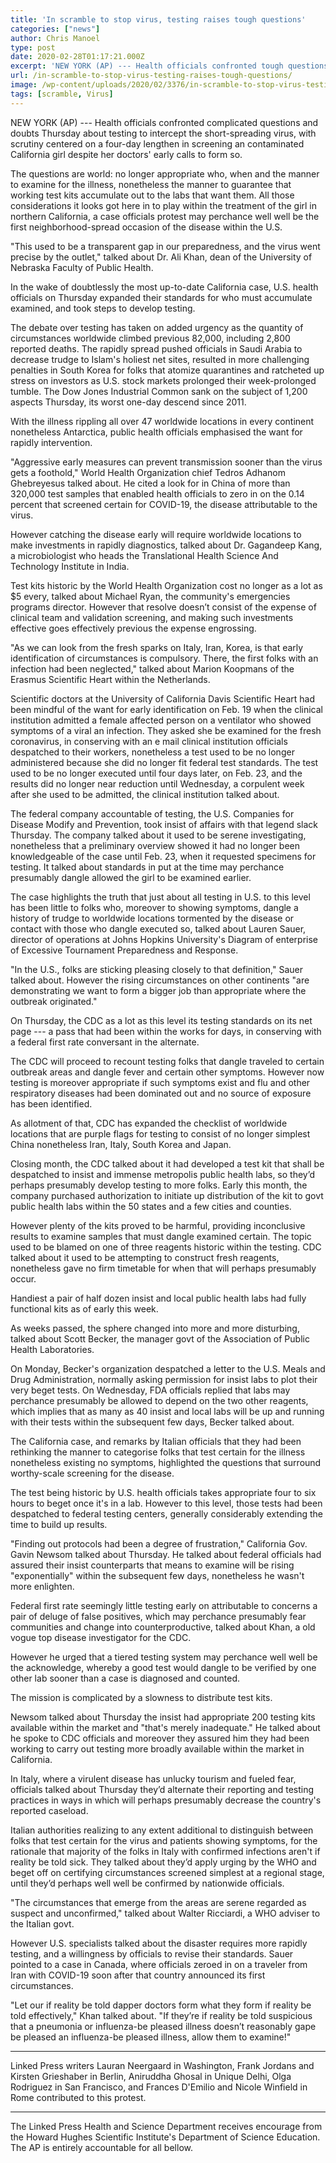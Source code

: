 ```yaml
---
title: 'In scramble to stop virus, testing raises tough questions'
categories: ["news"]
author: Chris Manoel
type: post
date: 2020-02-28T01:17:21.000Z
excerpt: 'NEW YORK (AP) --- Health officials confronted tough questions and doubts Thursday about testing to intercept the fast-spreading virus, with scrutiny focused on a four-day delay in screening an infected California woman despite her doctors'' early calls to do so. The questions are global: not just who, when and how to test for the illness,&hellip;'
url: /in-scramble-to-stop-virus-testing-raises-tough-questions/
image: /wp-content/uploads/2020/02/3376/in-scramble-to-stop-virus-testing-raises-tough-questions.jpeg
tags: [scramble, Virus]
---
```


NEW YORK (AP) --- Health officials confronted complicated questions and doubts Thursday about testing to intercept the short-spreading virus, with scrutiny centered on a four-day lengthen in screening an contaminated California girl despite her doctors' early calls to form so.

The questions are world: no longer appropriate who, when and the manner to examine for the illness, nonetheless the manner to guarantee that working test kits accumulate out to the labs that want them. All those considerations it looks got here in to play within the treatment of the girl in northern California, a case officials protest may perchance well well be the first neighborhood-spread occasion of the disease within the U.S.

"This used to be a transparent gap in our preparedness, and the virus went precise by the outlet," talked about Dr. Ali Khan, dean of the University of Nebraska Faculty of Public Health.

In the wake of doubtlessly the most up-to-date California case, U.S. health officials on Thursday expanded their standards for who must accumulate examined, and took steps to develop testing.

The debate over testing has taken on added urgency as the quantity of circumstances worldwide climbed previous 82,000, including 2,800 reported deaths. The rapidly spread pushed officials in Saudi Arabia to decrease trudge to Islam's holiest net sites, resulted in more challenging penalties in South Korea for folks that atomize quarantines and ratcheted up stress on investors as U.S. stock markets prolonged their week-prolonged tumble. The Dow Jones Industrial Common sank on the subject of 1,200 aspects Thursday, its worst one-day descend since 2011.

With the illness rippling all over 47 worldwide locations in every continent nonetheless Antarctica, public health officials emphasised the want for rapidly intervention.

"Aggressive early measures can prevent transmission sooner than the virus gets a foothold," World Health Organization chief Tedros Adhanom Ghebreyesus talked about. He cited a look for in China of more than 320,000 test samples that enabled health officials to zero in on the 0.14 percent that screened certain for COVID-19, the disease attributable to the virus.

However catching the disease early will require worldwide locations to make investments in rapidly diagnostics, talked about Dr. Gagandeep Kang, a microbiologist who heads the Translational Health Science And Technology Institute in India.

Test kits historic by the World Health Organization cost no longer as a lot as $5 every, talked about Michael Ryan, the community's emergencies programs director. However that resolve doesn’t consist of the expense of clinical team and validation screening, and making such investments effective goes effectively previous the expense engrossing.

"As we can look from the fresh sparks on Italy, Iran, Korea, is that early identification of circumstances is compulsory. There, the first folks with an infection had been neglected," talked about Marion Koopmans of the Erasmus Scientific Heart within the Netherlands.

Scientific doctors at the University of California Davis Scientific Heart had been mindful of the want for early identification on Feb. 19 when the clinical institution admitted a female affected person on a ventilator who showed symptoms of a viral an infection. They asked she be examined for the fresh coronavirus, in conserving with an e mail clinical institution officials despatched to their workers, nonetheless a test used to be no longer administered because she did no longer fit federal test standards. The test used to be no longer executed until four days later, on Feb. 23, and the results did no longer near reduction until Wednesday, a corpulent week after she used to be admitted, the clinical institution talked about.

The federal company accountable of testing, the U.S. Companies for Disease Modify and Prevention, took insist of affairs with that legend slack Thursday. The company talked about it used to be serene investigating, nonetheless that a preliminary overview showed it had no longer been knowledgeable of the case until Feb. 23, when it requested specimens for testing. It talked about standards in put at the time may perchance presumably dangle allowed the girl to be examined earlier.

The case highlights the truth that just about all testing in U.S. to this level has been little to folks who, moreover to showing symptoms, dangle a history of trudge to worldwide locations tormented by the disease or contact with those who dangle executed so, talked about Lauren Sauer, director of operations at Johns Hopkins University's Diagram of enterprise of Excessive Tournament Preparedness and Response.

"In the U.S., folks are sticking pleasing closely to that definition," Sauer talked about. However the rising circumstances on other continents "are demonstrating we want to form a bigger job than appropriate where the outbreak originated."

On Thursday, the CDC as a lot as this level its testing standards on its net page --- a pass that had been within the works for days, in conserving with a federal first rate conversant in the alternate.

The CDC will proceed to recount testing folks that dangle traveled to certain outbreak areas and dangle fever and certain other symptoms. However now testing is moreover appropriate if such symptoms exist and flu and other respiratory diseases had been dominated out and no source of exposure has been identified.

As allotment of that, CDC has expanded the checklist of worldwide locations that are purple flags for testing to consist of no longer simplest China nonetheless Iran, Italy, South Korea and Japan.

Closing month, the CDC talked about it had developed a test kit that shall be despatched to insist and immense metropolis public health labs, so they’d perhaps presumably develop testing to more folks. Early this month, the company purchased authorization to initiate up distribution of the kit to govt public health labs within the 50 states and a few cities and counties.

However plenty of the kits proved to be harmful, providing inconclusive results to examine samples that must dangle examined certain. The topic used to be blamed on one of three reagents historic within the testing. CDC talked about it used to be attempting to construct fresh reagents, nonetheless gave no firm timetable for when that will perhaps presumably occur.

Handiest a pair of half dozen insist and local public health labs had fully functional kits as of early this week.

As weeks passed, the sphere changed into more and more disturbing, talked about Scott Becker, the manager govt of the Association of Public Health Laboratories.

On Monday, Becker's organization despatched a letter to the U.S. Meals and Drug Administration, normally asking permission for insist labs to plot their very beget tests. On Wednesday, FDA officials replied that labs may perchance presumably be allowed to depend on the two other reagents, which implies that as many as 40 insist and local labs will be up and running with their tests within the subsequent few days, Becker talked about.

The California case, and remarks by Italian officials that they had been rethinking the manner to categorise folks that test certain for the illness nonetheless existing no symptoms, highlighted the questions that surround worthy-scale screening for the disease.

The test being historic by U.S. health officials takes appropriate four to six hours to beget once it's in a lab. However to this level, those tests had been despatched to federal testing centers, generally considerably extending the time to build up results.

"Finding out protocols had been a degree of frustration," California Gov. Gavin Newsom talked about Thursday. He talked about federal officials had assured their insist counterparts that means to examine will be rising "exponentially" within the subsequent few days, nonetheless he wasn't more enlighten.

Federal first rate seemingly little testing early on attributable to concerns a pair of deluge of false positives, which may perchance presumably fear communities and change into counterproductive, talked about Khan, a old vogue top disease investigator for the CDC.

However he urged that a tiered testing system may perchance well well be the acknowledge, whereby a good test would dangle to be verified by one other lab sooner than a case is diagnosed and counted.

The mission is complicated by a slowness to distribute test kits.

Newsom talked about Thursday the insist had appropriate 200 testing kits available within the market and "that's merely inadequate." He talked about he spoke to CDC officials and moreover they assured him they had been working to carry out testing more broadly available within the market in California.

In Italy, where a virulent disease has unlucky tourism and fueled fear, officials talked about Thursday they’d alternate their reporting and testing practices in ways in which will perhaps presumably decrease the country's reported caseload.

Italian authorities realizing to any extent additional to distinguish between folks that test certain for the virus and patients showing symptoms, for the rationale that majority of the folks in Italy with confirmed infections aren't if reality be told sick. They talked about they’d apply urging by the WHO and beget off on certifying circumstances screened simplest at a regional stage, until they’d perhaps well well be confirmed by nationwide officials.

"The circumstances that emerge from the areas are serene regarded as suspect and unconfirmed," talked about Walter Ricciardi, a WHO adviser to the Italian govt.

However U.S. specialists talked about the disaster requires more rapidly testing, and a willingness by officials to revise their standards. Sauer pointed to a case in Canada, where officials zeroed in on a traveler from Iran with COVID-19 soon after that country announced its first circumstances.

"Let our if reality be told dapper doctors form what they form if reality be told effectively," Khan talked about. "If they’re if reality be told suspicious that a pneumonia or influenza-be pleased illness doesn’t reasonably gape be pleased an influenza-be pleased illness, allow them to examine!"

* * *

Linked Press writers Lauran Neergaard in Washington, Frank Jordans and Kirsten Grieshaber in Berlin, Aniruddha Ghosal in Unique Delhi, Olga Rodriguez in San Francisco, and Frances D'Emilio and Nicole Winfield in Rome contributed to this protest.

* * *

The Linked Press Health and Science Department receives encourage  from the Howard Hughes Scientific Institute's Department of Science Education. The AP is entirely accountable for all bellow.
